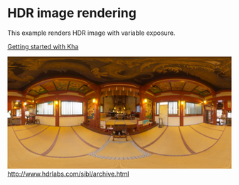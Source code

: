 # HDR image rendering

This example renders HDR image with variable exposure.

[Getting started with Kha](https://github.com/KTXSoftware/Kha/wiki/Getting-Started)

![](preview.jpg)
http://www.hdrlabs.com/sibl/archive.html

